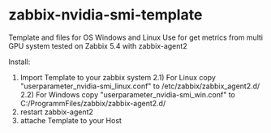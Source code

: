 # zabbix-nvidia-smi-template

Template and files for OS Windows and Linux
Use for get metrics from multi GPU system
tested on Zabbix 5.4 with zabbix-agent2

Install:
1) Import Template to your zabbix system
2.1) For Linux copy "userparameter_nvidia-smi_linux.conf" to /etc/zabbix/zabbix_agent2.d/
2.2) For Windows copy "userparameter_nvidia-smi_win.conf" to C:/ProgrammFiles/zabbix/zabbix-agent2.d/
3) restart zabbix-agent2
4) attache Template to your Host
